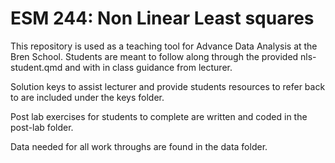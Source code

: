 # ESM 244: Non Linear Least squares

This repository is used as a teaching tool for Advance Data Analysis at the Bren School. Students are meant to follow along through the provided nls-student.qmd and with in class guidance from lecturer. 

Solution keys to assist lecturer and provide students resources to refer back to are included under the keys folder.

Post lab exercises for students to complete are written and coded in the post-lab folder.

Data needed for all work throughs are found in the data folder.